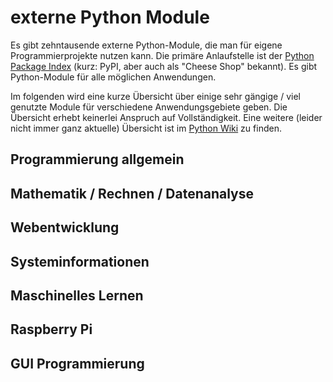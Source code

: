 # externe Python Module

Es gibt zehntausende externe Python-Module, die man für eigene Programmierprojekte nutzen kann. Die primäre Anlaufstelle ist der [Python Package Index](https://pypi.org/) (kurz: PyPI, aber auch als "Cheese Shop" bekannt). Es gibt Python-Module für alle möglichen Anwendungen.

Im folgenden wird eine kurze Übersicht über einige sehr gängige / viel genutzte Module für verschiedene Anwendungsgebiete geben. Die Übersicht erhebt keinerlei Anspruch auf Vollständigkeit. Eine weitere (leider nicht immer ganz aktuelle) Übersicht ist im [Python Wiki](https://wiki.python.org/moin/UsefulModules) zu finden.

## Programmierung allgemein

## Mathematik / Rechnen / Datenanalyse

## Webentwicklung

## Systeminformationen

## Maschinelles Lernen

## Raspberry Pi

## GUI Programmierung
